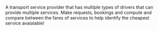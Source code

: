 A transport service provider that has multiple types of drivers that can provide multiple services. Make requests, bookings and compute and compare between the fares of services to help identify the cheapest service avaialable!
